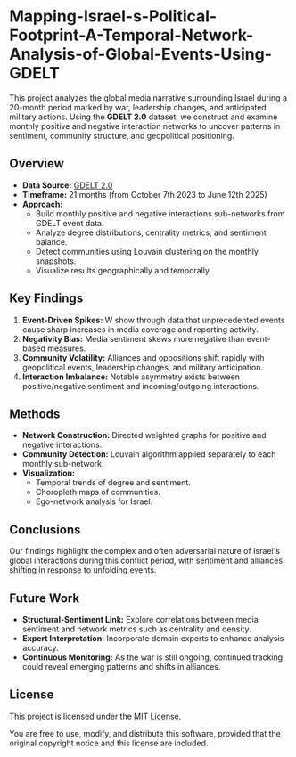 # Mapping-Israel-s-Political-Footprint-A-Temporal-Network-Analysis-of-Global-Events-Using-GDELT

This project analyzes the global media narrative surrounding Israel during a 20-month period marked by war, leadership changes, and anticipated military actions. Using the **GDELT 2.0** dataset, we construct and examine monthly positive and negative interaction networks to uncover patterns in sentiment, community structure, and geopolitical positioning.

## Overview

- **Data Source:** [GDELT 2.0](https://www.gdeltproject.org/)
- **Timeframe:** 21 months (from October 7th 2023 to June 12th 2025)
- **Approach:**  
  - Build monthly positive and negative interactions sub-networks from GDELT event data.
  - Analyze degree distributions, centrality metrics, and sentiment balance.
  - Detect communities using Louvain clustering on the monthly snapshots.
  - Visualize results geographically and temporally.

## Key Findings

1. **Event-Driven Spikes:** W show through data that unprecedented events cause sharp increases in media coverage and reporting activity.
2. **Negativity Bias:** Media sentiment skews more negative than event-based measures.
3. **Community Volatility:** Alliances and oppositions shift rapidly with geopolitical events, leadership changes, and military anticipation.
4. **Interaction Imbalance:** Notable asymmetry exists between positive/negative sentiment and incoming/outgoing interactions.

## Methods
- **Network Construction:** Directed weighted graphs for positive and negative interactions.
- **Community Detection:** Louvain algorithm applied separately to each monthly sub-network.
- **Visualization:**  
  - Temporal trends of degree and sentiment.
  - Choropleth maps of communities.
  - Ego-network analysis for Israel.

## Conclusions

Our findings highlight the complex and often adversarial nature of Israel's global interactions during this conflict period, with sentiment and alliances shifting in response to unfolding events.

## Future Work

- **Structural-Sentiment Link:** Explore correlations between media sentiment and network metrics such as centrality and density.
- **Expert Interpretation:** Incorporate domain experts to enhance analysis accuracy.
- **Continuous Monitoring:** As the war is still ongoing, continued tracking could reveal emerging patterns and shifts in alliances.

## License

This project is licensed under the [MIT License](LICENSE).

You are free to use, modify, and distribute this software, provided that the original copyright notice and this license are included.


